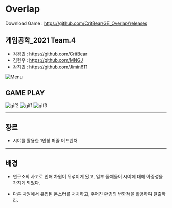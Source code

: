 # Overlap
Download Game : https://github.com/CritBear/GE_Overlap/releases

## 게임공학_2021 Team.4
- 김경민 : https://github.com/CritBear
- 김현우 : https://github.com/MNGJ
- 강지민 : https://github.com/Jimin611

![Menu](https://user-images.githubusercontent.com/30585314/121350090-326fce00-c965-11eb-8327-9a4b08c512a0.PNG)

##  GAME PLAY
![gif2](https://user-images.githubusercontent.com/83454721/121376499-8df98600-c97c-11eb-89d3-50234bd2d895.gif)
![gif1](https://user-images.githubusercontent.com/83454721/121376572-9c47a200-c97c-11eb-9d1e-a226aa61baf3.gif)
![gif3](https://user-images.githubusercontent.com/83454721/121377689-84245280-c97d-11eb-815c-b748b2667fd8.gif)

---
## 장르
- 시야를 활용한 1인칭 퍼즐 어드벤처

---
## 배경
- 연구소의 사고로 인해 차원이 뒤섞이게 됐고,
일부 물체들이 시야에 대해 이중성을 가지게 되었다.

- 다른 차원에서 유입된 몬스터를 처치하고, 
주어진 환경의 변화점을 활용하여 탈출하라.
